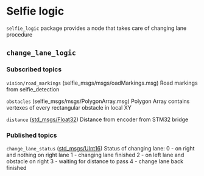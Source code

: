 # Selfie logic

`selfie_logic` package provides a node that takes care of changing lane procedure

## `change_lane_logic`

### Subscribed topics

`vision/road_markings` (selfie_msgs/msgs/oadMarkings.msg)
Road markings from selfie_detection

`obstacles` (selfie_msgs/msgs/PolygonArray.msg)
Polygon Array contains vertexes of every rectangular obstacle in local XY

`distance` ([std_msgs/Float32](http://docs.ros.org/api/std_msgs/html/msg/Float32.html))
Distance from encoder from STM32 bridge

### Published topics

`change_lane_status` ([std_msgs/UInt16](http://docs.ros.org/melodic/api/std_msgs/html/msg/Float32.html))
Status of changing lane:
0 - on right and nothing on right lane
1 - changing lane finished
2 - on left lane and obstacle on right
3 - waiting for distance to pass
4 - change lane back finished


